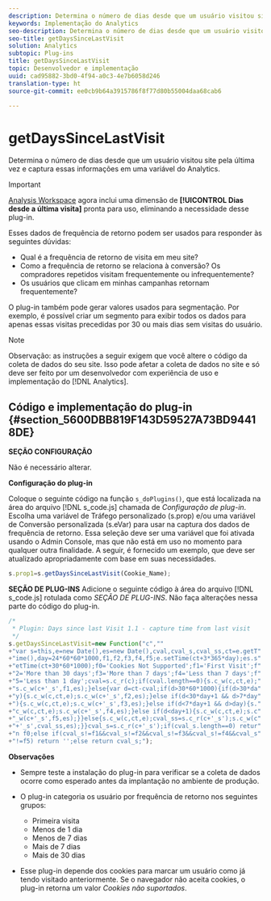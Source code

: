 ```yaml
---
description: Determina o número de dias desde que um usuário visitou site pela última vez e captura essas informações em uma variável do Analytics.
keywords: Implementação do Analytics
seo-description: Determina o número de dias desde que um usuário visitou site pela última vez e captura essas informações em uma variável do Analytics.
seo-title: getDaysSinceLastVisit
solution: Analytics
subtopic: Plug-ins
title: getDaysSinceLastVisit
topic: Desenvolvedor e implementação
uuid: cad95882-3bd0-4f94-a0c3-4e7b6058d246
translation-type: ht
source-git-commit: ee0cb9b64a3915786f8f77d80b55004daa68cab6

---
```



# getDaysSinceLastVisit

Determina o número de dias desde que um usuário visitou site pela última vez e captura essas informações em uma variável do Analytics.

>[!IMPORTANT]
>
>[Analysis Workspace](https://marketing.adobe.com/resources/help/pt_BR/analytics/analysis-workspace/) agora inclui uma dimensão de **[!UICONTROL Dias desde a última visita]** pronta para uso, eliminando a necessidade desse plug-in.

Esses dados de frequência de retorno podem ser usados para responder às seguintes dúvidas:

* Qual é a frequência de retorno de visita em meu site?
* Como a frequência de retorno se relaciona à conversão? Os compradores repetidos visitam frequentemente ou infrequentemente?
* Os usuários que clicam em minhas campanhas retornam frequentemente?

O plug-in também pode gerar valores usados para segmentação. Por exemplo, é possível criar um segmento para exibir todos os dados para apenas essas visitas precedidas por 30 ou mais dias sem visitas do usuário.

>[!NOTE]
>
>Observação: as instruções a seguir exigem que você altere o código da coleta de dados do seu site. Isso pode afetar a coleta de dados no site e só deve ser feito por um desenvolvedor com experiência de uso e implementação do [!DNL Analytics].

## Código e implementação do plug-in {#section_5600DBB819F143D59527A73BD94418DE}

**SEÇÃO CONFIGURAÇÃO**

Não é necessário alterar.

**Configuração do plug-in**

Coloque o seguinte código na função `s_doPlugins()`, que está localizada na área do arquivo [!DNL s_code.js] chamada de *Configuração de plug-in*. Escolha uma variável de Tráfego personalizado (s.prop) e/ou uma variável de Conversão personalizada (s.eVar) para usar na captura dos dados de frequência de retorno. Essa seleção deve ser uma variável que foi ativada usando o Admin Console, mas que não está em uso no momento para qualquer outra finalidade. A seguir, é fornecido um exemplo, que deve ser atualizado apropriadamente com base em suas necessidades.

```js
s.prop1=s.getDaysSinceLastVisit(Cookie_Name);
```

**SEÇÃO DE PLUG-INS**
Adicione o seguinte código à área do arquivo [!DNL s_code.js] rotulada como *SEÇÃO DE PLUG-INS*. Não faça alterações nessa parte do código do plug-in.

```js
/* 
 * Plugin: Days since last Visit 1.1 - capture time from last visit 
 */ 
s.getDaysSinceLastVisit=new Function("c","" 
+"var s=this,e=new Date(),es=new Date(),cval,cval_s,cval_ss,ct=e.getT" 
+"ime(),day=24*60*60*1000,f1,f2,f3,f4,f5;e.setTime(ct+3*365*day);es.s" 
+"etTime(ct+30*60*1000);f0='Cookies Not Supported';f1='First Visit';f" 
+"2='More than 30 days';f3='More than 7 days';f4='Less than 7 days';f" 
+"5='Less than 1 day';cval=s.c_r(c);if(cval.length==0){s.c_w(c,ct,e);" 
+"s.c_w(c+'_s',f1,es);}else{var d=ct-cval;if(d>30*60*1000){if(d>30*da" 
+"y){s.c_w(c,ct,e);s.c_w(c+'_s',f2,es);}else if(d<30*day+1 && d>7*day" 
+"){s.c_w(c,ct,e);s.c_w(c+'_s',f3,es);}else if(d<7*day+1 && d>day){s." 
+"c_w(c,ct,e);s.c_w(c+'_s',f4,es);}else if(d<day+1){s.c_w(c,ct,e);s.c" 
+"_w(c+'_s',f5,es);}}else{s.c_w(c,ct,e);cval_ss=s.c_r(c+'_s');s.c_w(c" 
+"+'_s',cval_ss,es);}}cval_s=s.c_r(c+'_s');if(cval_s.length==0) retur" 
+"n f0;else if(cval_s!=f1&&cval_s!=f2&&cval_s!=f3&&cval_s!=f4&&cval_s" 
+"!=f5) return '';else return cval_s;");
```

**Observações**

* Sempre teste a instalação do plug-in para verificar se a coleta de dados ocorre como esperado antes da implantação no ambiente de produção.
* O plug-in categoria os usuário por frequência de retorno nos seguintes grupos:

   * Primeira visita
   * Menos de 1 dia
   * Menos de 7 dias
   * Mais de 7 dias
   * Mais de 30 dias

* Esse plug-in depende dos cookies para marcar um usuário como já tendo visitado anteriormente. Se o navegador não aceita cookies, o plug-in retorna um valor *Cookies não suportados*.

